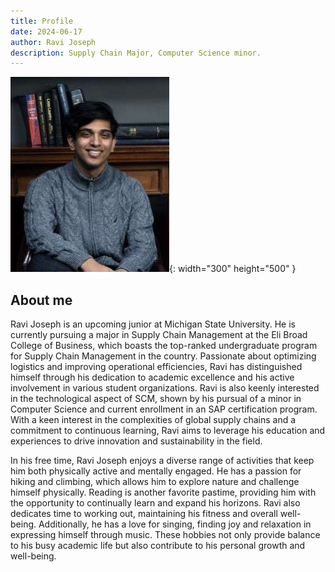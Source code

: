 ```yaml
---
title: Profile
date: 2024-06-17 
author: Ravi Joseph
description: Supply Chain Major, Computer Science minor. 
---
```


![Desktop View](/assets/img/Bookcase_photo.JPG){: width="300" height="500" }

## About me

Ravi Joseph is an upcoming junior at Michigan State University. He is currently pursuing a major in Supply Chain Management at the Eli Broad College of Business, which boasts the top-ranked undergraduate program for Supply Chain Management in the country. Passionate about optimizing logistics and improving operational efficiencies, Ravi has distinguished himself through his dedication to academic excellence and his active involvement in various student organizations. Ravi is also keenly interested in the technological aspect of SCM, shown by his pursual of a minor in Computer Science and current enrollment in an SAP certification program. With a keen interest in the complexities of global supply chains and a commitment to continuous learning, Ravi aims to leverage his education and experiences to drive innovation and sustainability in the field.

In his free time, Ravi Joseph enjoys a diverse range of activities that keep him both physically active and mentally engaged. He has a passion for hiking and climbing, which allows him to explore nature and challenge himself physically. Reading is another favorite pastime, providing him with the opportunity to continually learn and expand his horizons. Ravi also dedicates time to working out, maintaining his fitness and overall well-being. Additionally, he has a love for singing, finding joy and relaxation in expressing himself through music. These hobbies not only provide balance to his busy academic life but also contribute to his personal growth and well-being.

